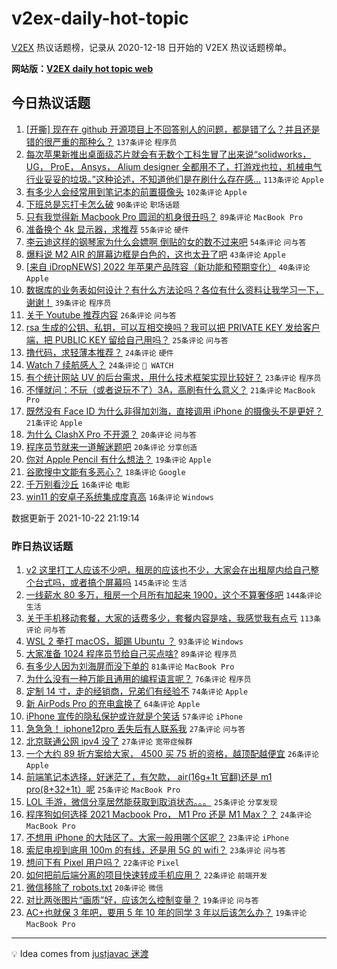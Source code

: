 # v2ex-daily-hot-topic

[V2EX](https://www.v2ex.com/) 热议话题榜，记录从 2020-12-18 日开始的 V2EX 热议话题榜单。

**网站版：[V2EX daily hot topic web](https://boojack.github.io/v2ex-daily-hot-topic-web/)**

## 今日热议话题

<!-- TODAY BEGIN -->

1. [[开撕] 现在在 github 开源项目上不回答别人的问题，都是错了么？并且还是错的很严重的那种么？](https://www.v2ex.com/t/809868) `137条评论` `程序员`
1. [每次苹果新推出桌面级芯片就会有无数个工科生冒了出来说“solidworks， UG， ProE， Ansys， Alium designer 全都用不了，打游戏也拉，机械电气行业妥妥的垃圾。”这种论述，不知道他们是在刷什么存在感...](https://www.v2ex.com/t/809678) `113条评论` `Apple`
1. [有多少人会经常用到笔记本的前置摄像头](https://www.v2ex.com/t/809694) `102条评论` `Apple`
1. [下班总是忘打卡怎么破](https://www.v2ex.com/t/809691) `90条评论` `职场话题`
1. [只有我觉得新 Macbook Pro 圆润的机身很丑吗？](https://www.v2ex.com/t/809799) `89条评论` `MacBook Pro`
1. [准备换个 4k 显示器，求推荐](https://www.v2ex.com/t/809715) `55条评论` `硬件`
1. [李云迪这样的钢琴家为什么会嫖啊 倒贴的女的数不过来吧](https://www.v2ex.com/t/809680) `54条评论` `问与答`
1. [爆料说 M2 AIR 的屏幕边框是白色的，这也太丑了吧](https://www.v2ex.com/t/809837) `43条评论` `Apple`
1. [[来自 iDropNEWS] 2022 年苹果产品阵容（新功能和预期变化）](https://www.v2ex.com/t/809686) `40条评论` `Apple`
1. [数据库的业务表如何设计？有什么方法论吗？各位有什么资料让我学习一下，谢谢！](https://www.v2ex.com/t/809758) `39条评论` `程序员`
1. [关于 Youtube 推荐内容](https://www.v2ex.com/t/809809) `26条评论` `问与答`
1. [rsa 生成的公钥、私钥，可以互相交换吗？我可以把 PRIVATE KEY 发给客户端，把 PUBLIC KEY 留给自己用吗？](https://www.v2ex.com/t/809833) `25条评论` `问与答`
1. [撸代码，求轻薄本推荐？](https://www.v2ex.com/t/809791) `24条评论` `硬件`
1. [Watch 7 续航感人？](https://www.v2ex.com/t/809775) `24条评论` ` WATCH`
1. [有个统计网站 UV 的后台需求，用什么技术框架实现比较好？](https://www.v2ex.com/t/809728) `23条评论` `程序员`
1. [不懂就问：不玩（或者说玩不了）3A，高刷有什么意义？](https://www.v2ex.com/t/809884) `21条评论` `MacBook Pro`
1. [既然没有 Face ID 为什么非得加刘海，直接调用 iPhone 的摄像头不是更好？](https://www.v2ex.com/t/809818) `21条评论` `Apple`
1. [为什么 ClashX Pro 不开源？](https://www.v2ex.com/t/809887) `20条评论` `问与答`
1. [程序员节就来一道解迷题吧](https://www.v2ex.com/t/809761) `20条评论` `分享创造`
1. [你对 Apple Pencil 有什么想法？](https://www.v2ex.com/t/809863) `19条评论` `Apple`
1. [谷歌搜中文能有多恶心？](https://www.v2ex.com/t/809914) `18条评论` `Google`
1. [千万别看沙丘](https://www.v2ex.com/t/809939) `16条评论` `电影`
1. [win11 的安卓子系统集成度真高](https://www.v2ex.com/t/809819) `16条评论` `Windows`

数据更新于 2021-10-22 21:19:14

<!-- TODAY END -->

### 昨日热议话题

<!-- YESTERDAY BEGIN -->

1. [v2 这里打工人应该不少吧，租房的应该也不少，大家会在出租屋内给自己整个台式吗，或者搞个屏幕吗](https://www.v2ex.com/t/809392) `145条评论` `生活`
1. [一线薪水 80 多万，租房一个月所有加起来 1900，这个不算奢侈吧](https://www.v2ex.com/t/809471) `144条评论` `生活`
1. [关于手机移动套餐，大家的话费多少，套餐内容是啥，我感觉我有点亏](https://www.v2ex.com/t/809441) `113条评论` `问与答`
1. [WSL 2 拳打 macOS，脚踢 Ubuntu ？](https://www.v2ex.com/t/809474) `93条评论` `Windows`
1. [大家准备 1024 程序员节给自己买点啥?](https://www.v2ex.com/t/809476) `89条评论` `程序员`
1. [有多少人因为刘海屏而没下单的](https://www.v2ex.com/t/809484) `81条评论` `MacBook Pro`
1. [为什么没有一种万能且通用的编程语言呢？](https://www.v2ex.com/t/809557) `76条评论` `程序员`
1. [定制 14 寸，走的经销商，兄弟们有经验不](https://www.v2ex.com/t/809397) `74条评论` `Apple`
1. [新 AirPods Pro 的充电盒换了](https://www.v2ex.com/t/809422) `64条评论` `Apple`
1. [iPhone 宣传的隐私保护或许就是个笑话](https://www.v2ex.com/t/809565) `57条评论` `iPhone`
1. [急急急！ iphone12pro 丢失后有人联系我](https://www.v2ex.com/t/809618) `27条评论` `问与答`
1. [北京联通公网 ipv4 没了](https://www.v2ex.com/t/809389) `27条评论` `宽带症候群`
1. [一个大约 89 折方案给大家， 4500 买 75 折的资格，越顶配越便宜](https://www.v2ex.com/t/809635) `26条评论` `Apple`
1. [前端笔记本选择，好迷茫了，有欠款， air(16g+1t 官翻)还是 m1 pro(8+32+1t）呢](https://www.v2ex.com/t/809501) `25条评论` `MacBook Pro`
1. [LOL 手游，微信分享居然能获取到取消状态。。。](https://www.v2ex.com/t/809492) `25条评论` `分享发现`
1. [程序狗如何选择 2021 Macbook Pro， M1 Pro 还是 M1 Max？？](https://www.v2ex.com/t/809528) `24条评论` `MacBook Pro`
1. [不想用 iPhone 的大陆区了。大家一般用哪个区呢？](https://www.v2ex.com/t/809570) `23条评论` `iPhone`
1. [索尼电视到底用 100m 的有线，还是用 5G 的 wifi？](https://www.v2ex.com/t/809519) `23条评论` `问与答`
1. [想问下有 Pixel 用户吗？](https://www.v2ex.com/t/809479) `22条评论` `Pixel`
1. [如何把前后端分离的项目快速转成手机应用？](https://www.v2ex.com/t/809404) `22条评论` `前端开发`
1. [微信移除了 robots.txt](https://www.v2ex.com/t/809615) `20条评论` `微信`
1. [对比两张图片“画质”好，应该怎么控制变量？](https://www.v2ex.com/t/809601) `19条评论` `问与答`
1. [AC+也就保 3 年吧，要用 5 年 10 年的同学 3 年以后该怎么办？](https://www.v2ex.com/t/809525) `19条评论` `MacBook Pro`

<!-- YESTERDAY END -->

---

💡 Idea comes from [justjavac 迷渡](https://github.com/justjavac/)
